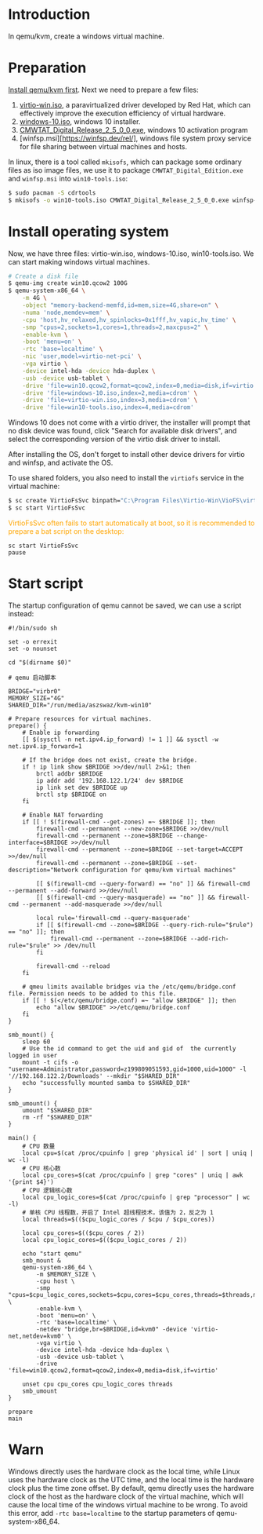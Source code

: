 # Introduction

In qemu/kvm, create a windows virtual machine.

# Preparation

[Install qemu/kvm first](kvm.md). Next we need to prepare a few files:

1. [virtio-win.iso](https://github.com/virtio-win/virtio-win-pkg-scripts/blob/master/README.md), a paravirtualized driver developed by Red Hat, which can effectively improve the execution efficiency of virtual hardware.
2. [windows-10.iso](https://www.microsoft.com/zh-cn/software-download/windows10ISO), windows 10 installer.
3. [CMWTAT_Digital_Release_2_5_0_0.exe](https://github.com/aszswaz/CMWTAT_Digital_Edition), windows 10 activation program
4. [winfsp.msi][https://winfsp.dev/rel/], windows file system proxy service for file sharing between virtual machines and hosts.

In linux, there is a tool called `mkisofs`, which can package some ordinary files as iso image files, we use it to package `CMWTAT_Digital_Edition.exe` and `winfsp.msi` into `win10-tools.iso`:

```bash
$ sudo pacman -S cdrtools
$ mkisofs -o win10-tools.iso CMWTAT_Digital_Release_2_5_0_0.exe winfsp-1.11.22176.msi
```

# Install operating system

Now, we have three files: virtio-win.iso, windows-10.iso, win10-tools.iso. We can start making windows virtual machines.

```bash
# Create a disk file
$ qemu-img create win10.qcow2 100G
$ qemu-system-x86_64 \
    -m 4G \
    -object "memory-backend-memfd,id=mem,size=4G,share=on" \
    -numa 'node,memdev=mem' \
    -cpu 'host,hv_relaxed,hv_spinlocks=0x1fff,hv_vapic,hv_time' \
    -smp "cpus=2,sockets=1,cores=1,threads=2,maxcpus=2" \
    -enable-kvm \
    -boot 'menu=on' \
    -rtc 'base=localtime' \
    -nic 'user,model=virtio-net-pci' \
    -vga virtio \
    -device intel-hda -device hda-duplex \
    -usb -device usb-tablet \
    -drive 'file=win10.qcow2,format=qcow2,index=0,media=disk,if=virtio' \
    -drive 'file=windows-10.iso,index=2,media=cdrom' \
    -drive 'file=virtio-win.iso,index=3,media=cdrom' \
    -drive 'file=win10-tools.iso,index=4,media=cdrom'
```

Windows 10 does not come with a virtio driver, the installer will prompt that no disk device was found, click "Search for available disk drivers", and select the corresponding version of the virtio disk driver to install.

After installing the OS, don't forget to install other device drivers for virtio and winfsp, and activate the OS.

To use shared folders, you also need to install the `virtiofs` service in the virtual machine:

```bash
$ sc create VirtioFsSvc binpath="C:\Program Files\Virtio-Win\VioFS\virtiofs.exe" start=auto depend="WinFsp.Launcher/VirtioFsDrv" DisplayName="Virtio FS Service"
$ sc start VirtioFsSvc
```

<font color="orange">VirtioFsSvc often fails to start automatically at boot, so it is recommended to prepare a bat script on the desktop:</font>

```basic
sc start VirtioFsSvc
pause
```

# Start script

The startup configuration of qemu cannot be saved, we can use a script instead:

```shell
#!/bin/sudo sh

set -o errexit
set -o nounset

cd "$(dirname $0)"

# qemu 启动脚本

BRIDGE="virbr0"
MEMORY_SIZE="4G"
SHARED_DIR="/run/media/aszswaz/kvm-win10"

# Prepare resources for virtual machines.
prepare() {
    # Enable ip forwarding
    [[ $(sysctl -n net.ipv4.ip_forward) != 1 ]] && sysctl -w net.ipv4.ip_forward=1

    # If the bridge does not exist, create the bridge.
    if ! ip link show $BRIDGE >>/dev/null 2>&1; then
        brctl addbr $BRIDGE
        ip addr add '192.168.122.1/24' dev $BRIDGE
        ip link set dev $BRIDGE up
        brctl stp $BRIDGE on
    fi

    # Enable NAT forwarding
    if [[ ! $(firewall-cmd --get-zones) =~ $BRIDGE ]]; then
        firewall-cmd --permanent --new-zone=$BRIDGE >>/dev/null
        firewall-cmd --permanent --zone=$BRIDGE --change-interface=$BRIDGE >>/dev/null
        firewall-cmd --permanent --zone=$BRIDGE --set-target=ACCEPT >>/dev/null
        firewall-cmd --permanent --zone=$BRIDGE --set-description="Network configuration for qemu/kvm virtual machines"

        [[ $(firewall-cmd --query-forward) == "no" ]] && firewall-cmd --permanent --add-forward >>/dev/null
        [[ $(firewall-cmd --query-masquerade) == "no" ]] && firewall-cmd --permanent --add-masquerade >>/dev/null

        local rule='firewall-cmd --query-masquerade'
        if [[ $(firewall-cmd --zone=$BRIDGE --query-rich-rule="$rule") == "no" ]]; then
            firewall-cmd --permanent --zone=$BRIDGE --add-rich-rule="$rule" >> /dev/null
        fi

        firewall-cmd --reload
    fi

    # qmeu limits available bridges via the /etc/qemu/bridge.conf file. Permission needs to be added to this file.
    if [[ ! $(</etc/qemu/bridge.conf) =~ "allow $BRIDGE" ]]; then
        echo "allow $BRIDGE" >>/etc/qemu/bridge.conf
    fi
}

smb_mount() {
    sleep 60
    # Use the id command to get the uid and gid of  the currently logged in user
    mount -t cifs -o "username=Administrator,password=z199809051593,gid=1000,uid=1000" -l '//192.168.122.2/Downloads' --mkdir "$SHARED_DIR"
    echo "successfully mounted samba to $SHARED_DIR"
}

smb_umount() {
    umount "$SHARED_DIR"
    rm -rf "$SHARED_DIR"
}

main() {
    # CPU 数量
    local cpu=$(cat /proc/cpuinfo | grep 'physical id' | sort | uniq | wc -l)
    # CPU 核心数
    local cpu_cores=$(cat /proc/cpuinfo | grep "cores" | uniq | awk '{print $4}')
    # CPU 逻辑核心数
    local cpu_logic_cores=$(cat /proc/cpuinfo | grep "processor" | wc -l)
    # 单核 CPU 线程数，开启了 Intel 超线程技术，该值为 2，反之为 1
    local threads=$(($cpu_logic_cores / $cpu / $cpu_cores))

    local cpu_cores=$(($cpu_cores / 2))
    local cpu_logic_cores=$(($cpu_logic_cores / 2))

    echo "start qemu"
    smb_mount &
    qemu-system-x86_64 \
        -m $MEMORY_SIZE \
        -cpu host \
        -smp "cpus=$cpu_logic_cores,sockets=$cpu,cores=$cpu_cores,threads=$threads,maxcpus=$cpu_logic_cores" \
        -enable-kvm \
        -boot 'menu=on' \
        -rtc 'base=localtime' \
        -netdev "bridge,br=$BRIDGE,id=kvm0" -device 'virtio-net,netdev=kvm0' \
        -vga virtio \
        -device intel-hda -device hda-duplex \
        -usb -device usb-tablet \
        -drive 'file=win10.qcow2,format=qcow2,index=0,media=disk,if=virtio'

    unset cpu cpu_cores cpu_logic_cores threads
    smb_umount
}

prepare
main
```

# Warn

Windows directly uses the hardware clock as the local time, while Linux uses the hardware clock as the UTC time, and the local time is the hardware clock plus the time zone offset. By default, qemu directly uses the hardware clock of the host as the hardware clock of the virtual machine, which will cause the local time of the windows virtual machine to be wrong. To avoid this error, add `-rtc base=localtime` to the startup parameters of qemu-system-x86_64.